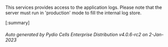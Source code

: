 






This services provides access to the application logs. Please note that the server must run in 'production' mode to fill the internal log store.

[:summary]

###### Auto generated by Pydio Cells Enterprise Distribution v4.0.6-rc2 on 2-Jan-2023
